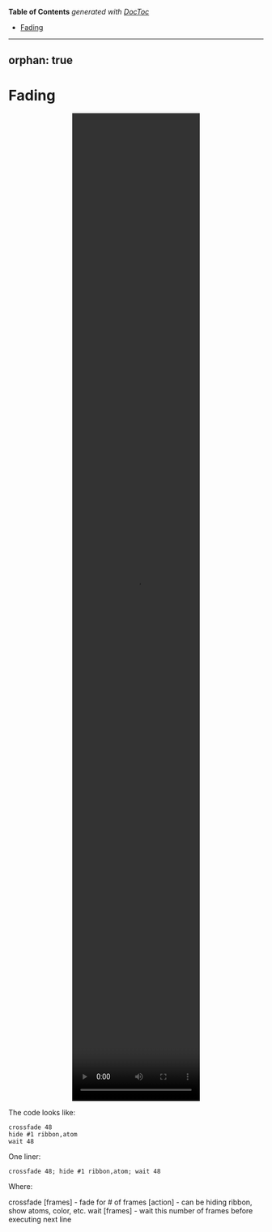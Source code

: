 <!-- START doctoc generated TOC please keep comment here to allow auto update -->
<!-- DON'T EDIT THIS SECTION, INSTEAD RE-RUN doctoc TO UPDATE -->
**Table of Contents**  *generated with [DocToc](https://github.com/thlorenz/doctoc)*

- [Fading](#fading)

<!-- END doctoc generated TOC please keep comment here to allow auto update -->

---
orphan: true
---

# Fading








<center><video src="../../_static/chimerax_fade_cas9.mp4" width="50%" height="50%" center controls>
</video></center>




The code looks like:

```
crossfade 48
hide #1 ribbon,atom
wait 48
```

One liner:

```
crossfade 48; hide #1 ribbon,atom; wait 48
```

Where:

crossfade [frames] - fade for # of frames
[action] - can be hiding ribbon, show atoms, color, etc.
wait [frames] - wait this number of frames before executing next line


```python

```
